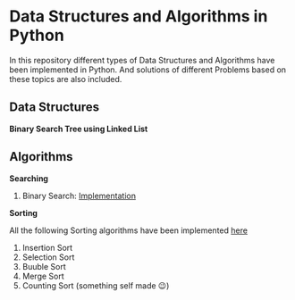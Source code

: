 # Data Structures and Algorithms in Python
In this repository different types of Data Structures and Algorithms have been implemented in Python. And solutions of different Problems based on these topics are also included.

## Data Structures

**Binary Search Tree using Linked List**


## Algorithms

**Searching**
1. Binary Search: [Implementation](https://github.com/Mushahid2521/Data-Structures-and-Algorithms-in-Python/blob/master/Algos/bianrySearch.py) 

**Sorting**

All the following Sorting algorithms have been implemented [here](https://github.com/Mushahid2521/Data-Structures-and-Algorithms-in-Python/blob/master/Algos/SrotingAlgorithms.py)
1. Insertion Sort
2. Selection Sort
3. Buuble Sort
4. Merge Sort
5. Counting Sort (something self made :wink:) 
